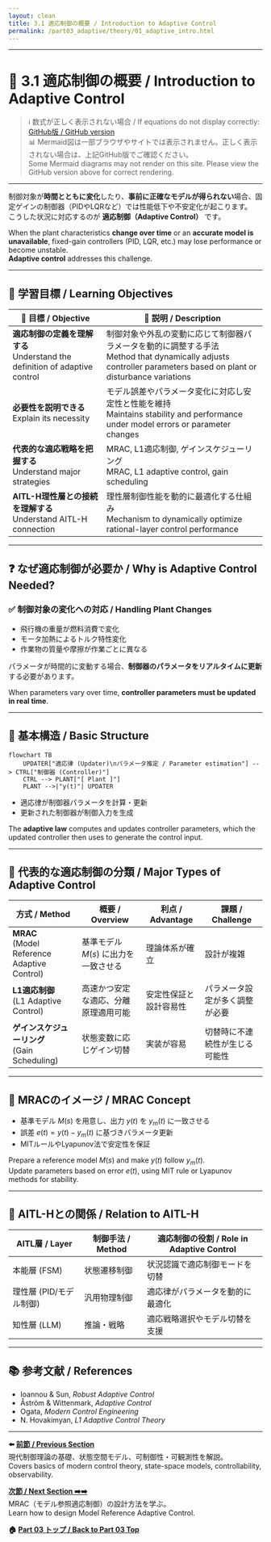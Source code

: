 ```yaml
---
layout: clean
title: 3.1 適応制御の概要 / Introduction to Adaptive Control
permalink: /part03_adaptive/theory/01_adaptive_intro.html
---
```


---

# 🔄 3.1 適応制御の概要 / Introduction to Adaptive Control

> ℹ️ 数式が正しく表示されない場合 / If equations do not display correctly: [GitHub版 / GitHub version](https://github.com/Samizo-AITL/EduController/blob/main/part03_adaptive/theory/01_adaptive_intro.md)  
> 📊 Mermaid図は一部ブラウザやサイトでは表示されません。正しく表示されない場合は、上記GitHub版でご確認ください。  
> Some Mermaid diagrams may not render on this site. Please view the GitHub version above for correct rendering.

---

制御対象が**時間とともに変化**したり、**事前に正確なモデルが得られない**場合、固定ゲインの制御器（PIDやLQRなど）では性能低下や不安定化が起こります。  
こうした状況に対応するのが **適応制御（Adaptive Control）** です。

When the plant characteristics **change over time** or an **accurate model is unavailable**, fixed-gain controllers (PID, LQR, etc.) may lose performance or become unstable.  
**Adaptive control** addresses this challenge.

---

## 🎯 **学習目標 / Learning Objectives**

| 🎯 **目標 / Objective** | 📖 **説明 / Description** |
|------------------------|---------------------------|
| **適応制御の定義を理解する**<br>Understand the definition of adaptive control | 制御対象や外乱の変動に応じて制御器パラメータを動的に調整する手法<br>Method that dynamically adjusts controller parameters based on plant or disturbance variations |
| **必要性を説明できる**<br>Explain its necessity | モデル誤差やパラメータ変化に対応し安定性と性能を維持<br>Maintains stability and performance under model errors or parameter changes |
| **代表的な適応戦略を把握する**<br>Understand major strategies | MRAC, L1適応制御, ゲインスケジューリング<br>MRAC, L1 adaptive control, gain scheduling |
| **AITL-H理性層との接続を理解する**<br>Understand AITL-H connection | 理性層制御性能を動的に最適化する仕組み<br>Mechanism to dynamically optimize rational-layer control performance |

---

## ❓ **なぜ適応制御が必要か / Why is Adaptive Control Needed?**

### ✅ **制御対象の変化への対応 / Handling Plant Changes**
- 飛行機の重量が燃料消費で変化  
- モータ加熱によるトルク特性変化  
- 作業物の質量や摩擦が作業ごとに異なる  

パラメータが時間的に変動する場合、**制御器のパラメータをリアルタイムに更新**する必要があります。

When parameters vary over time, **controller parameters must be updated in real time**.

---

## 🧩 **基本構造 / Basic Structure**

```mermaid
flowchart TB
    UPDATER["適応律 (Updater)\nパラメータ推定 / Parameter estimation"] --> CTRL["制御器 (Controller)"]
    CTRL --> PLANT["[ Plant ]"]
    PLANT -->|"y(t)"| UPDATER
```

- 適応律が制御器パラメータを計算・更新  
- 更新された制御器が制御入力を生成

The **adaptive law** computes and updates controller parameters, which the updated controller then uses to generate the control input.

---

## 📘 **代表的な適応制御の分類 / Major Types of Adaptive Control**

| **方式 / Method** | **概要 / Overview** | **利点 / Advantage** | **課題 / Challenge** |
|--------------------|---------------------|----------------------|----------------------|
| **MRAC**<br>(Model Reference Adaptive Control) | 基準モデル $M(s)$ に出力を一致させる | 理論体系が確立 | 設計が複雑 |
| **L1適応制御**<br>(L1 Adaptive Control) | 高速かつ安定な適応、分離原理適用可能 | 安定性保証と設計容易性 | パラメータ設定が多く調整が必要 |
| **ゲインスケジューリング**<br>(Gain Scheduling) | 状態変数に応じゲイン切替 | 実装が容易 | 切替時に不連続性が生じる可能性 |

---

## 📐 **MRACのイメージ / MRAC Concept**

- 基準モデル $M(s)$ を用意し、出力 $y(t)$ を $y_m(t)$ に一致させる  
- 誤差 $e(t) = y(t) - y_m(t)$ に基づきパラメータ更新  
- MITルールやLyapunov法で安定性を保証  

Prepare a reference model $M(s)$ and make $y(t)$ follow $y_m(t)$.  
Update parameters based on error $e(t)$, using MIT rule or Lyapunov methods for stability.

---

## 🧠 **AITL-Hとの関係 / Relation to AITL-H**

| **AITL層 / Layer** | **制御手法 / Method** | **適応制御の役割 / Role in Adaptive Control** |
|--------------------|-----------------------|-----------------------------------------------|
| 本能層 (FSM) | 状態遷移制御 | 状況認識で適応制御モードを切替 |
| 理性層 (PID/モデル制御) | 汎用物理制御 | 適応律がパラメータを動的に最適化 |
| 知性層 (LLM) | 推論・戦略 | 適応戦略選択やモデル切替を支援 |

---

## 📚 **参考文献 / References**

- Ioannou & Sun, *Robust Adaptive Control*  
- Åström & Wittenmark, *Adaptive Control*  
- Ogata, *Modern Control Engineering*  
- N. Hovakimyan, *L1 Adaptive Control Theory*

---

**⬅️ [前節 / Previous Section](https://samizo-aitl.github.io/EduController/part02_modern/)**  
現代制御理論の基礎、状態空間モデル、可制御性・可観測性を解説。  
Covers basics of modern control theory, state-space models, controllability, observability.

**[次節 / Next Section ➡️➡️](https://samizo-aitl.github.io/EduController/part03_adaptive/theory/02_mrac_design/)**  
MRAC（モデル参照適応制御）の設計方法を学ぶ。  
Learn how to design Model Reference Adaptive Control.

**🏠 [Part 03 トップ / Back to Part 03 Top](https://samizo-aitl.github.io/EduController/part03_adaptive/)**
